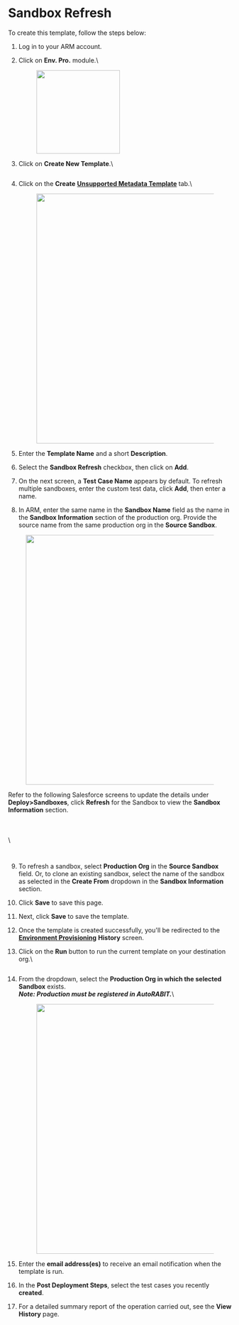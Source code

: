 # Sandbox Refresh

To create this template, follow the steps below:

1. Log in to your ARM account.
2.  Click on **Env. Pro.** module.\


    <figure><img src="https://cdn.document360.io/8711f4e7-c040-4616-aac9-d947f87e4619/Images/Documentation/image-1689932268762.png" alt="" width="188"><figcaption></figcaption></figure>
3.  Click on **Create New Template**.\


    <figure><img src="https://cdn.document360.io/8711f4e7-c040-4616-aac9-d947f87e4619/Images/Documentation/image-1689932369120.png" alt=""><figcaption></figcaption></figure>
4.  Click on the **Create** [**Unsupported Metadata Template**](./) tab.\


    <figure><img src="https://cdn.document360.io/8711f4e7-c040-4616-aac9-d947f87e4619/Images/Documentation/image-1689932583705.png" alt="" width="563"><figcaption></figcaption></figure>
5. Enter the **Template Name** and a short **Description**.
6. Select the **Sandbox Refresh** checkbox, then click on **Add**.
7. On the next screen, a **Test Case Name** appears by default. To refresh multiple sandboxes, enter the custom test data, click **Add**, then enter a name.
8. In ARM, enter the same name in the **Sandbox Name** field as the name in the **Sandbox Information** section of the production org. Provide the source name from the same production org in the **Source Sandbox**.

<figure><img src="https://cdn.document360.io/8711f4e7-c040-4616-aac9-d947f87e4619/Images/Documentation/image-1691088146878.png" alt="" width="563"><figcaption></figcaption></figure>

Refer to the following Salesforce screens to update the details under **Deploy>Sandboxes**, click **Refresh** for the Sandbox to view the **Sandbox Information** section.\
\
\
\
\


<figure><img src="https://cdn.document360.io/8711f4e7-c040-4616-aac9-d947f87e4619/Images/Documentation/image-1689941650217.png" alt=""><figcaption></figcaption></figure>

<figure><img src="https://cdn.document360.io/8711f4e7-c040-4616-aac9-d947f87e4619/Images/Documentation/image-1691088066826.png" alt=""><figcaption></figcaption></figure>

9. To refresh a sandbox, select **Production Org** in the **Source Sandbox** field. Or, to clone an existing sandbox, select the name of the sandbox as selected in the **Create From** dropdown in the **Sandbox Information** section.&#x20;
10. Click **Save** to save this page.&#x20;
11. Next, click **Save** to save the template.&#x20;
12. Once the template is created successfully, you'll be redirected to the [**Environment Provisioning**](https://knowledgebase.autorabit.com/docs/environment-provisioning) **History** screen.
13. Click on the **Run** button to run the current template on your destination org.\


    <figure><img src="https://cdn.document360.io/8711f4e7-c040-4616-aac9-d947f87e4619/Images/Documentation/image-1689936743383.png" alt=""><figcaption></figcaption></figure>
14. From the dropdown, select the **Production Org in which the selected Sandbox** exists.\
    _**Note: Production must be registered in AutoRABIT.**_\


    <figure><img src="https://cdn.document360.io/8711f4e7-c040-4616-aac9-d947f87e4619/Images/Documentation/image-1689936882637.png" alt="" width="563"><figcaption></figcaption></figure>
15. Enter the **email address(es)** to receive an email notification when the template is run.
16. In the **Post Deployment Steps**, select the test cases you recently **created**.&#x20;
17. For a detailed summary report of the operation carried out, see the **View History** page.
